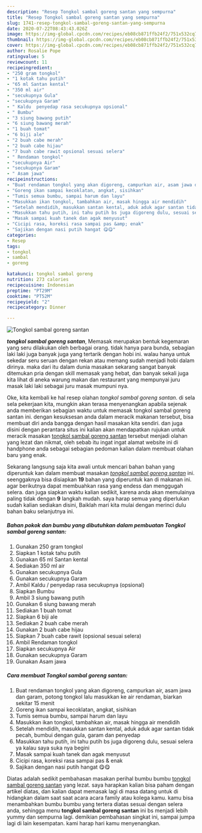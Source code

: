 ```yaml
---
description: "Resep Tongkol sambal goreng santan yang sempurna"
title: "Resep Tongkol sambal goreng santan yang sempurna"
slug: 1741-resep-tongkol-sambal-goreng-santan-yang-sempurna
date: 2020-07-22T08:43:43.026Z
image: https://img-global.cpcdn.com/recipes/eb08cb871ffb24f2/751x532cq70/tongkol-sambal-goreng-santan-foto-resep-utama.jpg
thumbnail: https://img-global.cpcdn.com/recipes/eb08cb871ffb24f2/751x532cq70/tongkol-sambal-goreng-santan-foto-resep-utama.jpg
cover: https://img-global.cpcdn.com/recipes/eb08cb871ffb24f2/751x532cq70/tongkol-sambal-goreng-santan-foto-resep-utama.jpg
author: Rosalie Pope
ratingvalue: 5
reviewcount: 11
recipeingredient:
- "250 gram tongkol"
- "1 kotak tahu putih"
- "65 ml Santan kental"
- "350 ml air"
- "secukupnya Gula"
- "secukupnya Garam"
- " Kaldu  penyedap rasa secukupnya opsional"
- " Bumbu"
- "3 siung bawang putih"
- "6 siung bawang merah"
- "1 buah tomat"
- "6 biji ale"
- "2 buah cabe merah"
- "2 buah cabe hijau"
- "7 buah cabe rawit opsional sesuai selera"
- " Rendaman tongkol"
- "secukupnya Air"
- "secukupnya Garam"
- " Asam jawa"
recipeinstructions:
- "Buat rendaman tongkol yang akan digoreng, campurkan air, asam jawa dan garam, potong tongkol lalu masukkan ke air rendaman, biarkan sekitar 15 menit"
- "Goreng ikan sampai kecoklatan, angkat, sisihkan"
- "Tumis semua bumbu, sampai harum dan layu"
- "Masukkan ikan tongkol, tambahkan air, masak hingga air mendidih"
- "Setelah mendidih, masukkan santan kental, aduk aduk agar santan tidak pecah, bumbui dengan gula, garam dan penyedap"
- "Masukkan tahu putih, ini tahu putih bs juga digoreng dulu, sesuai selera ya kalau saya suka nya begini"
- "Masak sampai kuah tanek dan agak menyusut"
- "Cicipi rasa, koreksi rasa sampai pas &amp; enak"
- "Sajikan dengan nasi putih hangat 😋😋"
categories:
- Resep
tags:
- tongkol
- sambal
- goreng

katakunci: tongkol sambal goreng 
nutrition: 273 calories
recipecuisine: Indonesian
preptime: "PT29M"
cooktime: "PT52M"
recipeyield: "2"
recipecategory: Dinner

---
```



![Tongkol sambal goreng santan](https://img-global.cpcdn.com/recipes/eb08cb871ffb24f2/751x532cq70/tongkol-sambal-goreng-santan-foto-resep-utama.jpg)

<b><i>tongkol sambal goreng santan</i></b>, Memasak merupakan bentuk kegemaran yang seru dilakukan oleh berbagai orang. tidak hanya para bunda, sebagian laki laki juga banyak juga yang tertarik dengan hobi ini. walau hanya untuk sekedar seru seruan dengan rekan atau memang sudah menjadi hobi dalam dirinya. maka dari itu dalam dunia masakan sekarang sangat banyak ditemukan pria dengan skill memasak yang hebat, dan banyak sekali juga kita lihat di aneka warung makan dan restaurant yang mempunyai juru masak laki laki sebagai juru masak mumpuni nya.

Oke, kita kembali ke hal resep olahan <i>tongkol sambal goreng santan</i>. di sela sela pekerjaan kita, mungkin akan terasa menyenangkan apabila sejenak anda memberikan sebagian waktu untuk memasak tongkol sambal goreng santan ini. dengan kesuksesan anda dalam meracik makanan tersebut, bisa membuat diri anda bangga dengan hasil masakan kita sendiri. dan juga disini dengan perantara situs ini kalian akan mendapatkan rujukan untuk meracik masakan <u>tongkol sambal goreng santan</u> tersebut menjadi olahan yang lezat dan nikmat, oleh sebab itu ingat ingat alamat website ini di handphone anda sebagai sebagian pedoman kalian dalam membuat olahan baru yang enak.




Sekarang langsung saja kita awali untuk mencari bahan bahan yang diperuntuk kan dalam membuat masakan <u><i>tongkol sambal goreng santan</i></u> ini. seenggaknya bisa disiapkan <b>19</b> bahan yang diperuntuk kan di makanan ini. agar berikutnya dapat membuahkan rasa yang endess dan menggugah selera. dan juga siapkan waktu kalian sedikit, karena anda akan memulainya paling tidak dengan <b>9</b> langkah mudah. saya harap semua yang diperlukan sudah kalian sediakan disini, Baiklah mari kita mulai dengan merinci dulu bahan baku selanjutnya ini.

<!--inarticleads1-->

##### Bahan pokok dan bumbu yang dibutuhkan dalam pembuatan Tongkol sambal goreng santan:

1. Gunakan 250 gram tongkol
1. Siapkan 1 kotak tahu putih
1. Gunakan 65 ml Santan kental
1. Sediakan 350 ml air
1. Gunakan secukupnya Gula
1. Gunakan secukupnya Garam
1. Ambil  Kaldu / penyedap rasa secukupnya (opsional)
1. Siapkan  Bumbu
1. Ambil 3 siung bawang putih
1. Gunakan 6 siung bawang merah
1. Sediakan 1 buah tomat
1. Siapkan 6 biji ale
1. Sediakan 2 buah cabe merah
1. Gunakan 2 buah cabe hijau
1. Siapkan 7 buah cabe rawit (opsional sesuai selera)
1. Ambil  Rendaman tongkol
1. Siapkan secukupnya Air
1. Gunakan secukupnya Garam
1. Gunakan  Asam jawa




<!--inarticleads2-->

##### Cara membuat Tongkol sambal goreng santan:

1. Buat rendaman tongkol yang akan digoreng, campurkan air, asam jawa dan garam, potong tongkol lalu masukkan ke air rendaman, biarkan sekitar 15 menit
1. Goreng ikan sampai kecoklatan, angkat, sisihkan
1. Tumis semua bumbu, sampai harum dan layu
1. Masukkan ikan tongkol, tambahkan air, masak hingga air mendidih
1. Setelah mendidih, masukkan santan kental, aduk aduk agar santan tidak pecah, bumbui dengan gula, garam dan penyedap
1. Masukkan tahu putih, ini tahu putih bs juga digoreng dulu, sesuai selera ya kalau saya suka nya begini
1. Masak sampai kuah tanek dan agak menyusut
1. Cicipi rasa, koreksi rasa sampai pas &amp; enak
1. Sajikan dengan nasi putih hangat 😋😋




Diatas adalah sedikit pembahasan masakan perihal bumbu bumbu <u>tongkol sambal goreng santan</u> yang lezat. saya harapkan kalian bisa paham dengan artikel diatas, dan kalian dapat memasak lagi di masa datang untuk di hidangkan dalam saat saat acara acara family atau kolega kamu. kamu bisa menambahkan bumbu bumbu yang tertera diatas sesuai dengan selera anda, sehingga menu <b>tongkol sambal goreng santan</b> ini bs menjadi lebih yummy dan sempurna lagi. demikian pembahasan singkat ini, sampai jumpa lagi di lain kesempatan. kami harap hari kamu menyenangkan.
